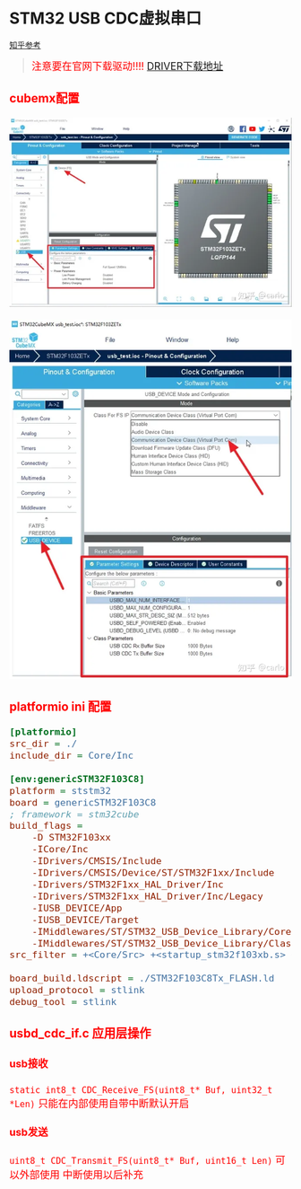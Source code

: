 # STM32 USB CDC虚拟串口

[知乎参考](https://zhuanlan.zhihu.com/p/371849774?utm_id=0)

><font color="red" size="4">注意要在官网下载驱动!!!! [DRIVER下载地址](https://www.stmcu.com.cn/Designresource/detail/firmware_software/709654)
### cubemx配置

![img](./img/cdc01.webp)


![img](./img/cdc02.webp)

### platformio ini 配置

```ini
[platformio]
src_dir = ./
include_dir = Core/Inc

[env:genericSTM32F103C8]
platform = ststm32
board = genericSTM32F103C8
; framework = stm32cube
build_flags = 
	-D STM32F103xx
	-ICore/Inc
	-IDrivers/CMSIS/Include
	-IDrivers/CMSIS/Device/ST/STM32F1xx/Include
	-IDrivers/STM32F1xx_HAL_Driver/Inc
	-IDrivers/STM32F1xx_HAL_Driver/Inc/Legacy
	-IUSB_DEVICE/App
	-IUSB_DEVICE/Target 
	-IMiddlewares/ST/STM32_USB_Device_Library/Core/Inc
	-IMiddlewares/ST/STM32_USB_Device_Library/Class/CDC/Inc
src_filter = +<Core/Src> +<startup_stm32f103xb.s> +<Drivers/> +<Middlewares/>+<USB_DEVICE/>

board_build.ldscript = ./STM32F103C8Tx_FLASH.ld
upload_protocol = stlink 
debug_tool = stlink
```


### usbd_cdc_if.c 应用层操作

#### usb接收
`static int8_t CDC_Receive_FS(uint8_t* Buf, uint32_t *Len)` 
只能在内部使用自带中断默认开启

#### usb发送
`uint8_t CDC_Transmit_FS(uint8_t* Buf, uint16_t Len)`
可以外部使用 
中断使用以后补充






